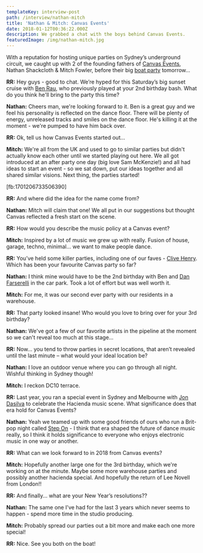 ```yaml
---
templateKey: interview-post
path: /interview/nathan-mitch
title: 'Nathan & Mitch: Canvas Events'
date: 2018-01-12T00:36:22.000Z
description: We grabbed a chat with the boys behind Canvas Events.
featuredImage: /img/nathan-mitch.jpg
---
```

With a reputation for hosting unique parties on Sydney’s underground circuit, we caught up with 2 of the founding fathers of [Canvas Events](https://www.facebook.com/canvaseventssydney/), Nathan Shackcloth & Mitch Fowler, before their big [boat party](https://www.facebook.com/pg/canvaseventssydney/events/?ref=page_internal) tomorrow...

**RR:** Hey guys - good to chat. We’re hyped for this Saturday’s big sunset cruise with [Ben Rau](https://www.facebook.com/BenRauMusic/), who previously played at your 2nd birthday bash. What do you think he'll bring to the party this time?

**Nathan:** Cheers man, we're looking forward to it. Ben is a great guy and we feel his personality is reflected on the dance floor. There will be plenty of energy, unreleased tracks and smiles on the dance floor. He's killing it at the moment - we're pumped to have him back over.

**RR:** Ok, tell us how Canvas Events started out...

**Mitch:** We're all from the UK and used to go to similar parties but didn't actually know each other until we started playing out here. We all got introduced at an after party one day (big love Sam McKenzie!) and all had ideas to start an event - so we sat down, put our ideas together and all shared similar visions. Next thing, the parties started!

\[fb:1701206733506390]

**RR:** And where did the idea for the name come from?

**Nathan:** Mitch will claim that one! We all put in our suggestions but thought Canvas reflected a fresh start on the scene.

**RR:** How would you describe the music policy at a Canvas event?

**Mitch:** Inspired by a lot of music we grew up with really. Fusion of house, garage, techno, minimal... we want to make people dance.

**RR:** You’ve held some killer parties, including one of our faves - [Clive Henry](https://www.facebook.com/clivehenrymusic/). Which has been your favourite Canvas party so far?

**Nathan:** I think mine would have to be the 2nd birthday with Ben and [Dan Farserelli](https://www.facebook.com/dan.farserelli/) in the car park. Took a lot of effort but was well worth it.

**Mitch:** For me, it was our second ever party with our residents in a warehouse.

**RR:** That party looked insane! Who would you love to bring over for your 3rd birthday?

**Nathan:** We've got a few of our favorite artists in the pipeline at the moment so we can't reveal too much at this stage...

**RR:** Now... you tend to throw parties in secret locations, that aren’t revealed until the last minute – what would your ideal location be?

**Nathan:** I love an outdoor venue where you can go through all night. Wishful thinking in Sydney though!

**Mitch:** I reckon DC10 terrace.

**RR:** Last year, you ran a special event in Sydney and Melbourne with [Jon Dasilva](https://www.facebook.com/jondasilvadjprofile/) to celebrate the Hacienda music scene. What significance does that era hold for Canvas Events?

**Nathan:** Yeah we teamed up with some good friends of ours who run a Brit-pop night called [Step On](https://www.facebook.com/StepOnSydney/) - I think that era shaped the future of dance music really, so I think it holds significance to everyone who enjoys electronic music in one way or another.

**RR:** What can we look forward to in 2018 from Canvas events?

**Mitch:** Hopefully another large one for the 3rd birthday, which we're working on at the minute. Maybe some more warehouse parties and possibly another hacienda special. And hopefully the return of Lee Novell from London!!

**RR:** And finally... what are your New Year’s resolutions??

**Nathan:** The same one I've had for the last 3 years which never seems to happen - spend more time in the studio producing.

**Mitch:** Probably spread our parties out a bit more and make each one more special!

**RR:** Nice. See you both on the boat!
